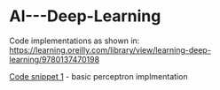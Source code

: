 # AI---Deep-Learning
Code implementations as shown in: https://learning.oreilly.com/library/view/learning-deep-learning/9780137470198

[Code snippet 1](https://github.com/JR0901/AI---Deep-Learning/blob/main/Chapter%201/Code%20snippet%201.py) - basic perceptron implmentation

